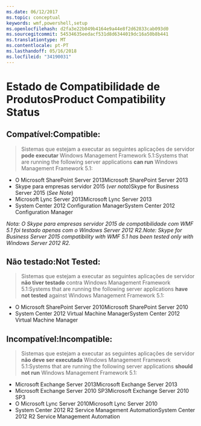 ```yaml
---
ms.date: 06/12/2017
ms.topic: conceptual
keywords: wmf,powershell,setup
ms.openlocfilehash: d2fa3e22b049b4164e9a44e8f2d62833cab093d0
ms.sourcegitcommit: 54534635eedacf531d8d6344019dc16a50b8b441
ms.translationtype: MT
ms.contentlocale: pt-PT
ms.lasthandoff: 05/16/2018
ms.locfileid: "34190031"
---
```

# <a name="product-compatibility-status"></a><span data-ttu-id="f54d1-102">Estado de Compatibilidade de Produtos</span><span class="sxs-lookup"><span data-stu-id="f54d1-102">Product Compatibility Status</span></span>

## <a name="compatible"></a><span data-ttu-id="f54d1-103">Compatível:</span><span class="sxs-lookup"><span data-stu-id="f54d1-103">Compatible:</span></span>
> <span data-ttu-id="f54d1-104">Sistemas que estejam a executar as seguintes aplicações de servidor **pode executar** Windows Management Framework 5.1:</span><span class="sxs-lookup"><span data-stu-id="f54d1-104">Systems that are running the following server applications **can run** Windows Management Framework 5.1:</span></span>

- <span data-ttu-id="f54d1-105">O Microsoft SharePoint Server 2013</span><span class="sxs-lookup"><span data-stu-id="f54d1-105">Microsoft SharePoint Server 2013</span></span>
- <span data-ttu-id="f54d1-106">Skype para empresas servidor 2015 (_ver nota_)</span><span class="sxs-lookup"><span data-stu-id="f54d1-106">Skype for Business Server 2015 (_See Note_)</span></span>
- <span data-ttu-id="f54d1-107">Microsoft Lync Server 2013</span><span class="sxs-lookup"><span data-stu-id="f54d1-107">Microsoft Lync Server 2013</span></span>
- <span data-ttu-id="f54d1-108">System Center 2012 Configuration Manager</span><span class="sxs-lookup"><span data-stu-id="f54d1-108">System Center 2012 Configuration Manager</span></span>

<span data-ttu-id="f54d1-109">_Nota: O Skype para empresas servidor 2015 de compatibilidade com WMF 5.1 foi testado apenas com o Windows Server 2012 R2._</span><span class="sxs-lookup"><span data-stu-id="f54d1-109">_Note: Skype for Business Server 2015 compatibility with WMF 5.1 has been tested only with Windows Server 2012 R2._</span></span>

## <a name="not-tested"></a><span data-ttu-id="f54d1-110">Não testado:</span><span class="sxs-lookup"><span data-stu-id="f54d1-110">Not Tested:</span></span>
> <span data-ttu-id="f54d1-111">Sistemas que estejam a executar as seguintes aplicações de servidor **não tiver testado** contra Windows Management Framework 5.1:</span><span class="sxs-lookup"><span data-stu-id="f54d1-111">Systems that are running the following server applications **have not tested** against Windows Management Framework 5.1:</span></span>

- <span data-ttu-id="f54d1-112">O Microsoft SharePoint Server 2010</span><span class="sxs-lookup"><span data-stu-id="f54d1-112">Microsoft SharePoint Server 2010</span></span>
- <span data-ttu-id="f54d1-113">System Center 2012 Virtual Machine Manager</span><span class="sxs-lookup"><span data-stu-id="f54d1-113">System Center 2012 Virtual Machine Manager</span></span>

## <a name="incompatible"></a><span data-ttu-id="f54d1-114">Incompatível:</span><span class="sxs-lookup"><span data-stu-id="f54d1-114">Incompatible:</span></span>
> <span data-ttu-id="f54d1-115">Sistemas que estejam a executar as seguintes aplicações de servidor **não deve ser executada** Windows Management Framework 5.1:</span><span class="sxs-lookup"><span data-stu-id="f54d1-115">Systems that are running the following server applications **should not run** Windows Management Framework 5.1:</span></span>

- <span data-ttu-id="f54d1-116">Microsoft Exchange Server 2013</span><span class="sxs-lookup"><span data-stu-id="f54d1-116">Microsoft Exchange Server 2013</span></span>
- <span data-ttu-id="f54d1-117">Microsoft Exchange Server 2010 SP3</span><span class="sxs-lookup"><span data-stu-id="f54d1-117">Microsoft Exchange Server 2010 SP3</span></span>
- <span data-ttu-id="f54d1-118">O Microsoft Lync Server 2010</span><span class="sxs-lookup"><span data-stu-id="f54d1-118">Microsoft Lync Server 2010</span></span>
- <span data-ttu-id="f54d1-119">System Center 2012 R2 Service Management Automation</span><span class="sxs-lookup"><span data-stu-id="f54d1-119">System Center 2012 R2 Service Management Automation</span></span>
